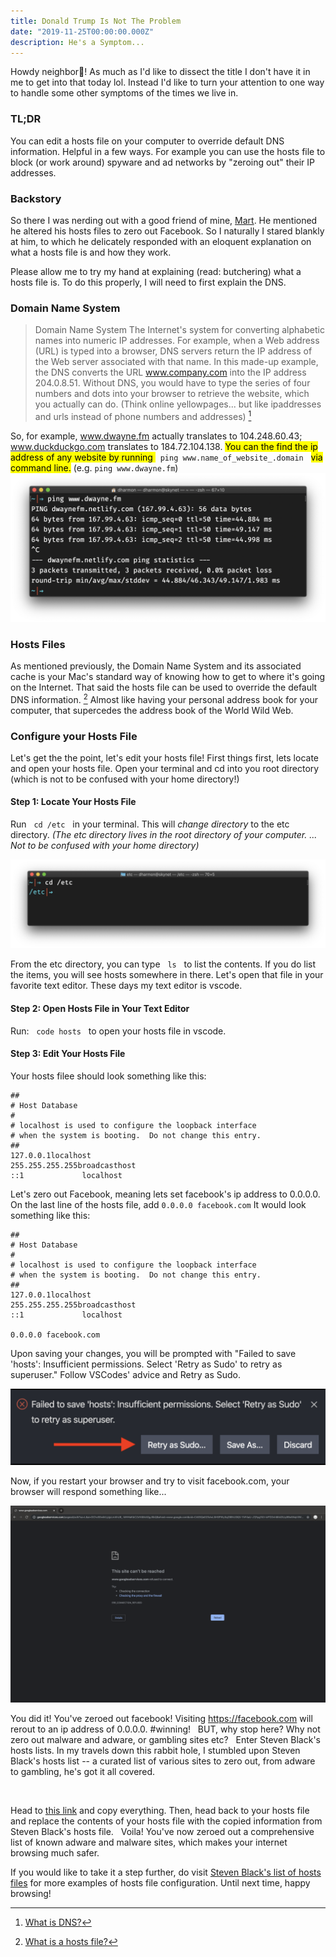 ```yaml
---
title: Donald Trump Is Not The Problem
date: "2019-11-25T00:00:00.000Z"
description: He's a Symptom...
---
```


Howdy neighbor🤠! As much as I'd like to dissect the title I don't have it in me to get into that today lol.  Instead I'd like to turn your attention to one way to handle some other symptoms of the times we live in.

### TL;DR
You can edit a hosts file on your computer to override default DNS information. Helpful in a few ways. For example you can use the hosts file to block (or work around) spyware and ad networks by "zeroing out" their IP addresses. 

### Backstory
So there I was nerding out with a good friend of mine, [Mart](https://github.com/MartMcMahon). He mentioned he altered his hosts files to zero out Facebook. So I naturally I stared blankly at him, to which he  delicately responded with an eloquent explanation on what a hosts file is and how they work. 

Please allow me to try my hand at explaining (read: butchering) what a hosts file is. To do this properly, I will need to first explain the DNS.

### Domain Name System

>Domain Name System The Internet's system for converting alphabetic names into numeric IP addresses. For example, when a Web address (URL) is typed into a browser, DNS servers return the IP address of the Web server associated with that name. In this made-up example, the DNS converts the URL www.company.com into the IP address 204.0.8.51. Without DNS, you would have to type the series of four numbers and dots into your browser to retrieve the website, which you actually can do. (Think online yellowpages... but like ipaddresses and urls instead of phone numbers and addresses) [^1]

So, for example, www.dwayne.fm actually translates to 104.248.60.43; www.duckduckgo.com translates to 184.72.104.138. <mark>You can the find the ip address of any website by running </mark> &nbsp; `ping www.name_of_website_.domain` &nbsp; <mark>via command line.</mark> (e.g. `ping www.dwayne.fm`)
![ping in terminal](ping.png)


### Hosts Files
As mentioned previously, the Domain Name System and its associated cache is your Mac's standard way of knowing how to get to where it's going on the Internet. That said the hosts file can be used to override the default DNS information. [^2] Almost like having your personal address book for your computer, that supercedes the address book of the World Wild Web.

### Configure your Hosts File

Let's get the the point, let's edit your hosts file! First things first, lets locate and open your hosts file. Open your terminal and cd into you root directory (which is not to be confused with your home directory!) 

#### Step 1: Locate Your Hosts File
Run &nbsp;  `cd /etc` &nbsp; in your terminal. This will _change directory_ to the etc directory. _(The etc directory lives in the root directory of your computer. ... Not to be confused with your home directory)_

![cd to root](cdrootetc.png)


From the etc directory, you can type &nbsp; `ls` &nbsp; to list the contents. If you do list the items, you will see hosts somewhere in there. Let's open that file in your favorite text editor. These days my text editor is vscode.

#### Step 2: Open Hosts File in Your Text Editor
Run: &nbsp; `code hosts` &nbsp; to open your hosts file in vscode.

#### Step 3: Edit Your Hosts File
Your hosts filee should look something like this:

```
##
# Host Database
#
# localhost is used to configure the loopback interface
# when the system is booting.  Do not change this entry.
##
127.0.0.1localhost
255.255.255.255broadcasthost
::1             localhost

```

Let's zero out Facebook, meaning lets set facebook's ip address to 0.0.0.0. On the last line of the hosts file, add `0.0.0.0 facebook.com` It would look something like this:

```
##
# Host Database
#
# localhost is used to configure the loopback interface
# when the system is booting.  Do not change this entry.
##
127.0.0.1localhost
255.255.255.255broadcasthost
::1             localhost

0.0.0.0 facebook.com
```

Upon saving your changes, you will be prompted with "Failed to save 'hosts': Insufficient permissions. Select 'Retry as Sudo' to retry as superuser." Follow VSCodes' advice and Retry as Sudo.
<br>

![retry as sudo](retryassudo.png)


Now, if you restart your browser and try to visit facebook.com, your browser will respond something like...


![can't be reached](cantbereached.png)

You did it! You've zeroed out facebook! Visiting https://facebook.com will rerout to an ip address of 0.0.0.0. #winning! &nbsp; BUT, why stop here? Why not zero out malware and adware, or gambling sites etc? &nbsp; Enter Steven Black's hosts lists. In my travels down this rabbit hole, I stumbled upon Steven Black's hosts list -- a curated list of various sites to zero out, from adware to gambling, he's got it all covered. 

<br>


Head to [this link](https://raw.githubusercontent.com/StevenBlack/hosts/master/hosts) and copy everything. Then, head back to your hosts file and replace the contents of your hosts file with the copied information from Steven Black's hosts file. &nbsp; Voila! You've now zeroed out a comprehensive list of known adware and malware sites, which makes your internet browsing much safer.

If you would like to take it a step further, do visit [Steven Black's list of hosts files](https://libraries.io/github/StevenBlack/hosts) for more examples of hosts file configuration. Until next time, happy browsing! 


[^1]:[What is DNS?](https://www.pcmag.com/encyclopedia/term/41620/dns)
[^2]:[What is a hosts file?](https://www.imore.com/how-edit-your-macs-hosts-file-and-why-you-would-want)